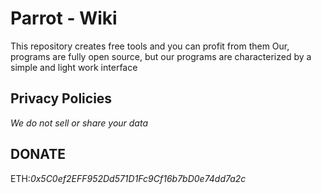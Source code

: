 # Parrot - Wiki
This repository creates free tools and you can profit from them Our, programs are fully open source, but our programs are characterized by a simple and light work interface

## Privacy Policies
*We do not sell or share your data*

## DONATE 

ETH:*0x5C0ef2EFF952Dd571D1Fc9Cf16b7bD0e74dd7a2c*

